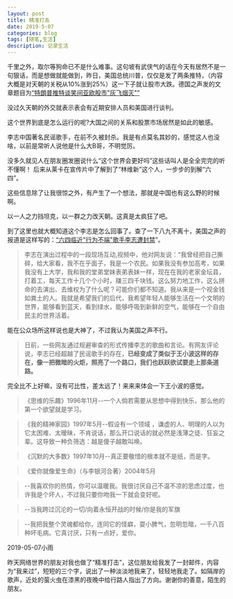 ```yaml
---
layout: post
title: 精准打击
date: 2019-5-07
categories: blog
tags: [随笔,生活]
description: 记录生活
---
```



千里之外，取尔等狗命已不是什么难事。这句坡有武侠气的话在今天有居然不是一句狠话，而是想做就能做到，昨日，美国总统川普，仅仅是发了两条推特，（内容大概是对天朝的关税从10%涨到25%）这一下子就让股市大跌。德国之声发的文章题目为[“特朗普推特谈笑间亚欧股市"灰飞烟灭"”](https://p.dw.com/p/3HzsE)

没过久天朝的外交就表示表会有近期安排人员和美国进行谈判。

这个世界到底是怎么运行的呢?大国之间的关系和股票市场居然是如此的敏感。

李志中国著名民谣歌手，在前不久被封杀。我是有点莫名其妙的，感觉这人也没啥，以前是常听人说他是什么大B哥，不明觉厉。

没多久就见人在朋友圈发圈说什么“这个世界会更好吗”这些话叫人是全全完完的听不懂啊！ 后来从莱卡在宣传片中了解到了“林维新”这个人，一步步的到解“六四”。

这些信息除了让我很惊之外，有产生了一个想法，那就是中国也有这么野的时候啊。

以一人之力挡坦克，以一群之力改天朝。这真是太疯狂了吧。

到了这里也就大概知道这个李志是怎么回事了。查了一下八九不离十，美国之声的报道是这样写的：[“六四临近"行为不端"歌手李志遭封禁](https://www.voachinese.com/a/chinese-pop-singer-banned/4875105.html)”。

>李志在演出过程中的一段现场互动,视频中，他对网友说：“我曾经把自己撕碎，给大家看，我不在乎面子，我是一个农民。如果我没有参加高考，如果我没有上大学，我和我的堂弟堂妹表弟表妹一样，现在在我的老家金坛县，打着工，每天工作十几个个小时，赚三四千块钱。这么努力地工作，这么拼命的去演出、去维权为了什么呢？可能你们都不知道。我从来是一个视金钱如粪土的人。我就是希望我们的后代，我希望年轻人能够生活在一个文明的世界，能够看到蓝天，看到绿水，能够呼吸到新鲜的空气，能够在一个自由民主的世界活着。

能在公众场所这样说也是大神了，不过我认为美国之声不行。

>日前，一些网友通过规避审查的形式传播李志的歌曲和言论。有网友评论说，李志已经超越了民谣歌手的存在，**已经变成了类似于王小波这样的存在，像一把微暗的火炬，照亮了一个路口，我们也跃跃欲试要走上那条道路。**

完全比不上好嘛，没有可比性，差太远了！来来来体会一下王小波的感觉。

>《思维的乐趣》1996年11月--一个人倘若需要从思想中得到快乐，那么他的第一个欲望就是学习。

>《我的精神家园》1997年5月--假设有一个领域 ，谦虚的人、明理的人以为它太困难、太暧昧，不肯说话，那么开口说话的就必然是浅薄之徒、狂妄之辈。这导致一种负筛选：越是傻子越敢叫唤。

>《沉默的大多数》1997年10月--真正要敬惜的根本就不是纸，而是字。

>《爱你就像爱生命》（与李银河合著）2004年5月

>--我喜欢你的热情，你可以温暖我。我很讨厌自己不温不凉的思虑过度，也许我是个坏人，不过我只要你吻我一下就会变好呢。

>--当我跨过沉沦的一切/向着永恒开战的时候/你是我的军旗

>--我把我整个灵魂都给你，连同它的怪癖，耍小脾气，忽明忽暗，一千八百种坏毛病。它真讨厌，只有一点好，爱你。

2019-05-07小雨

昨天网络世界的朋友对我也做了“精准打击”，这位朋友给我发了一封邮件，内容为“我来过”，短短的三个字，说出了一种淡淡地我来了，轻轻地我走了。如隔岸的歌声，近处的萤火虫在漆黑的夜晚中给行路人指出了方向。谢谢你的善意，陌生的朋友。



